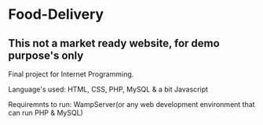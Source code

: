 # Food-Delivery

## This not a market ready website, for demo purpose's only

Final project for Internet Programming.

Language's used: HTML, CSS, PHP, MySQL & a bit Javascript

Requiremnts to run: WampServer(or any web development environment that can run PHP & MySQL)


